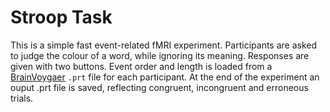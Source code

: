 # Stroop Task

This is a simple fast event-related fMRI experiment. Participants are asked to
judge the colour of a word, while ignoring its meaning. Responses are given with
two buttons. Event order and length is loaded from a
[BrainVoygaer](http://brainvoyager.com) `.prt` file for each participant. At
the end of the experiment an ouput .prt file is saved, reflecting congruent,
incongruent and erroneous trials.

